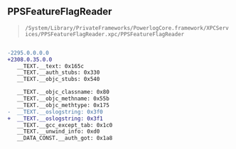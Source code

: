 ## PPSFeatureFlagReader

> `/System/Library/PrivateFrameworks/PowerlogCore.framework/XPCServices/PPSFeatureFlagReader.xpc/PPSFeatureFlagReader`

```diff

-2295.0.0.0.0
+2308.0.35.0.0
   __TEXT.__text: 0x165c
   __TEXT.__auth_stubs: 0x330
   __TEXT.__objc_stubs: 0x540

   __TEXT.__objc_classname: 0x80
   __TEXT.__objc_methname: 0x55b
   __TEXT.__objc_methtype: 0x175
-  __TEXT.__oslogstring: 0x3f0
+  __TEXT.__oslogstring: 0x3f1
   __TEXT.__gcc_except_tab: 0x1c0
   __TEXT.__unwind_info: 0xd0
   __DATA_CONST.__auth_got: 0x1a8

```
